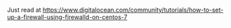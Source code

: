 Just read at https://www.digitalocean.com/community/tutorials/how-to-set-up-a-firewall-using-firewalld-on-centos-7
